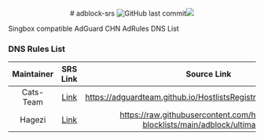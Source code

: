 <center>
# adblock-srs
<img alt="GitHub last commit" src="https://img.shields.io/github/last-commit/iwinstar/adblock-srs/main?style=flat-square&color=red"/><img src="https://img.shields.io/github/license/iwinstar/adblock-srs?style=flat-square"/>
</center>

Singbox compatible AdGuard CHN AdRules DNS List

### DNS Rules List

Maintainer | SRS Link | Source Link
:---------:|:--------:|:-----------:
Cats-Team | [Link](https://github.com/iwinstar/adblock-srs/raw/refs/heads/main/cats_team.srs) | https://adguardteam.github.io/HostlistsRegistry/assets/filter_29.txt
Hagezi | [Link](https://github.com/iwinstar/adblock-srs/raw/refs/heads/main/hagezi_ultimate.srs) | https://raw.githubusercontent.com/hagezi/dns-blocklists/main/adblock/ultimate.txt

